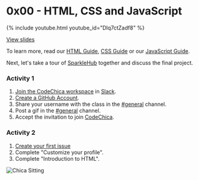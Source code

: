 # 0x00 - HTML, CSS and JavaScript

{% include youtube.html youtube_id="Dlq7ctZadf8" %}

[View slides](./slides.html)

To learn more, read our [HTML Guide](../../guides/html.html),
[CSS Guide](../../guides/css.html) or our [JavaScript Guide](../../guides/javascript.html).

Next, let's take a tour of [SparkleHub][sparklehub] together and discuss the final project.

### Activity 1

1. [Join the CodeChica workspace][invite-link] in [Slack][slack].
1. [Create a GitHub Account][create-account].
1. Share your username with the class in the [#general][general] channel.
1. Post a gif in the [#general][general] channel.
1. Accept the invitation to join [CodeChica](https://github.com/CodeChica/).

### Activity 2

1. [Create your first issue](/guides/github.html#issues)
1. Complete "Customize your profile".
1. Complete "Introduction to HTML".

![Chica Sitting](../../assets/images/laChicaSitting.png)

[issues]: https://github.com/CodeChica/plus-plus/issues
[sparklehub]: https://sparklehub.herokuapp.com/
[create-account]: https://github.com/join
[slack]: ../../guides/slack.html
[general]: https://codechica-plus-plus.slack.com/archives/C02CDMWDK7D
[invite-link]: https://join.slack.com/t/codechica-plus-plus/shared_invite/zt-11ckrwzys-Rl1Dk~WjgZ3Qa6cbvkALfA
